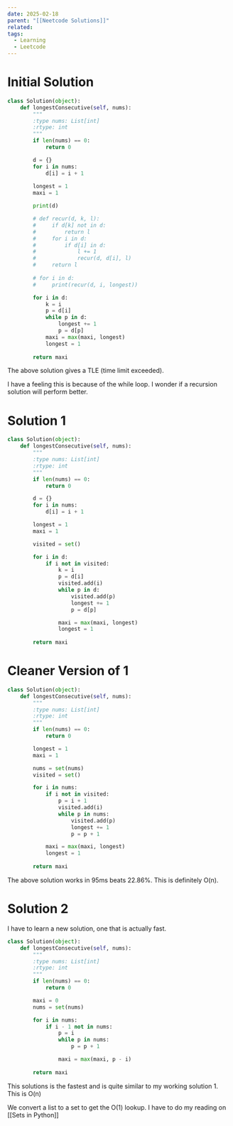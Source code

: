 ```yaml
---
date: 2025-02-18
parent: "[[Neetcode Solutions]]"
related: 
tags:
  - Learning
  - Leetcode
---
```

# Initial Solution

```python
class Solution(object):
    def longestConsecutive(self, nums):
        """
        :type nums: List[int]
        :rtype: int
        """
        if len(nums) == 0:
            return 0

        d = {}
        for i in nums:
            d[i] = i + 1
        
        longest = 1
        maxi = 1

        print(d)

        # def recur(d, k, l):
        #     if d[k] not in d:
        #         return l
        #     for i in d:
        #         if d[i] in d:
        #             l += 1
        #             recur(d, d[i], l)
        #     return l
        
        # for i in d:
        #     print(recur(d, i, longest))

        for i in d:
            k = i
            p = d[i]
            while p in d:
                longest += 1
                p = d[p]
            maxi = max(maxi, longest)
            longest = 1
        
        return maxi
```

The above solution gives a TLE (time limit exceeded).

I have a feeling this is because of the while loop. I wonder if a recursion solution will perform better. 

# Solution 1

```python
class Solution(object):
    def longestConsecutive(self, nums):
        """
        :type nums: List[int]
        :rtype: int
        """
        if len(nums) == 0:
            return 0

        d = {}
        for i in nums:
            d[i] = i + 1

        longest = 1
        maxi = 1

        visited = set()

        for i in d:
            if i not in visited:
                k = i
                p = d[i]
                visited.add(i)
                while p in d:
                    visited.add(p)
                    longest += 1
                    p = d[p]

                maxi = max(maxi, longest)
                longest = 1
            
        return maxi
```

# Cleaner Version of 1

```python
class Solution(object):
    def longestConsecutive(self, nums):
        """
        :type nums: List[int]
        :rtype: int
        """
        if len(nums) == 0:
            return 0

        longest = 1
        maxi = 1

        nums = set(nums)
        visited = set()

        for i in nums:
            if i not in visited:
                p = i + 1
                visited.add(i)
                while p in nums:
                    visited.add(p)
                    longest += 1
                    p = p + 1

            maxi = max(maxi, longest)
            longest = 1
            
        return maxi
```

The above solution works in 95ms beats 22.86%. This is definitely O(n). 

# Solution 2

I have to learn a new solution, one that is actually fast. 

```python
class Solution(object):
    def longestConsecutive(self, nums):
        """
        :type nums: List[int]
        :rtype: int
        """
        if len(nums) == 0:
            return 0

        maxi = 0
        nums = set(nums)

        for i in nums:
            if i - 1 not in nums:
                p = i
                while p in nums:
                    p = p + 1

                maxi = max(maxi, p - i)
            
        return maxi
```

This solutions is the fastest and is quite similar to my working solution 1.  This is O(n)

We convert a list to a set to get the O(1) lookup. 
I have to do my reading on [[Sets in Python]]